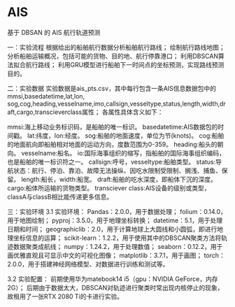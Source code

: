 # AIS
基于 DBSAN 的 AIS 航行轨道预测

一：实验流程
	根据给出的船舶航行数据分析船舶航行路线；
  绘制航行路线地图；
  分析船舶运输概况，包括可能的货物、目的地、航行停靠港口；
  利用DBSCAN算法拟合航行路线；
  利用GRU模型进行船舶下一时间点的坐标预测，实现路线预测目的。

二：实验数据
	实验数据是ais_pts.csv，其中每行包含一条AIS信息数据包中的mmsi,basedatetime,lat,lon,
  sog,cog,heading,vesselname,imo,callsign,vesseltype,status,length,width,draft,cargo,transcieverclass属性；
  各属性具体含义如下：
  
mmsi:海上移动业务标识码，是船舶的唯一标识。
basedatetime:AIS数据包的时间戳。
lat:纬度，lon:经度。
sog:船舶的地面速度，单位为节(knots)。
cog:船舶的地面航向即船舶相对地面的运动方向，度数范围为0-359。
heading:船头的朝向。
vesselname:船名。
io:国际海事组织的缩写，指船舶的国际海事组织编码，也是船舶的唯一标识符之一。
callsign:呼号，vesseltype:船舶类型。
status:导航状态：航行、停泊、靠泊、故障无法操纵、因吃水限制受限制、搁浅、捕鱼、保留。
length:船长，width:船宽。
draft:船舶的吃水深度，即船体下沉的深度。
cargo:船体所运输的货物类型。
transciever class:AIS设备的级别或类型，classA与classB相比能传递更多信息。
 

三：实验环境
3.1 实验环境： 
Pandas：2.0.0，用于数据处理；
folium：0.14.0，用于地图绘制；
pyproj：3.5.0，用于地理坐标转换；
datetime：5.1，用于处理日期和时间；
geographiclib：2.0，用于计算地球上大圆线和小圆弧，即进行地理坐标信息的运算；
scikit-learn：1.2.2，用于使用其中的DBSCAN聚类方法将轨迹数据聚类成航线；
numpy：1.24.2，用于处理数值；
seaborn：0.12.2，用于画优雅直观且可显示中文的可视化图像；
matplotlib：3.7.1，用于画图；
torch：2.0.0，用于搭建神经网络模型、对数据进行训练和测试等。

3.2 实验配置：
前期使用华为matebook14 i5（gpu：NVIDIA GeForce，内存2G）；
后期由于数据太大，DBSCAN对轨迹进行聚类时常出现内核停止的现象，故租用了一张RTX 2080 Ti的卡进行实验。





